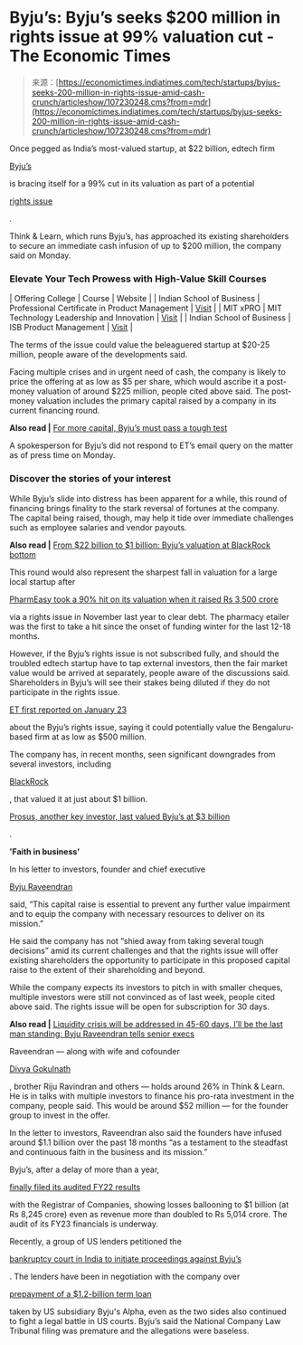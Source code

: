 <!--yml
category: 未分类
date: 2024-05-27 15:23:26
-->

# Byju’s: Byju’s seeks $200 million in rights issue at 99% valuation cut - The Economic Times

> 来源：[https://economictimes.indiatimes.com/tech/startups/byjus-seeks-200-million-in-rights-issue-amid-cash-crunch/articleshow/107230248.cms?from=mdr](https://economictimes.indiatimes.com/tech/startups/byjus-seeks-200-million-in-rights-issue-amid-cash-crunch/articleshow/107230248.cms?from=mdr)

Once pegged as India’s most-valued startup, at $22 billion, edtech firm

[Byju’s](/topic/byju%E2%80%99s)

is bracing itself for a 99% cut in its valuation as part of a potential

[rights issue](/topic/rights-issue)

.

Think & Learn, which runs Byju’s, has approached its existing shareholders to secure an immediate cash infusion of up to $200 million, the company said on Monday.

### Elevate Your Tech Prowess with High-Value Skill Courses

| Offering College | Course | Website |
| Indian School of Business | Professional Certificate in Product Management | [Visit](https://programs.emeritus.org/isb/professional-certificate-in-product-management/index.php?utm_source=timeset&utm_medium=affiliate&utm_campaign=times_et_article_textcta_edit&utm_content=107230248) |
| MIT xPRO | MIT Technology Leadership and Innovation | [Visit](https://executive-ed.xpro.mit.edu/technology-leadership-and-innovation?utm_source=timeset&utm_medium=affiliate&utm_campaign=times_et_article_textcta_edit&utm_content=107230248) |
| Indian School of Business | ISB Product Management | [Visit](https://online-er.isb.edu/product-management/index.php?utm_source=timeset&utm_medium=affiliate&utm_campaign=times_et_article_textcta_edit&utm_content=107230248) |

The terms of the issue could value the beleaguered startup at $20-25 million, people aware of the developments said.

Facing multiple crises and in urgent need of cash, the company is likely to price the offering at as low as $5 per share, which would ascribe it a post-money valuation of around $225 million, people cited above said. The post-money valuation includes the primary capital raised by a company in its current financing round.

**Also read |** [For more capital, Byju’s must pass a tough test](https://economictimes.indiatimes.com/tech/startups/for-more-capital-byjus-must-pass-a-tough-test/articleshow/105572467.cms)

A spokesperson for Byju’s did not respond to ET’s email query on the matter as of press time on Monday.

### Discover the stories of your interest

While Byju’s slide into distress has been apparent for a while, this round of financing brings finality to the stark reversal of fortunes at the company. The capital being raised, though, may help it tide over immediate challenges such as employee salaries and vendor payouts.

**Also read |** [From $22 billion to $1 billion: Byju’s valuation at BlackRock bottom](https://economictimes.indiatimes.com/tech/startups/blackrock-slashes-byjus-valuation-by-95-to-1-billion-report/articleshow/106746640.cms)

This round would also represent the sharpest fall in valuation for a large local startup after

[PharmEasy took a 90% hit on its valuation when it raised Rs 3,500 crore](https://economictimes.indiatimes.com/tech/startups/pharmeasy-plans-rs-2400-crore-rights-issue-at-90-cut-in-share-price/articleshow/101510154.cms)

via a rights issue in November last year to clear debt. The pharmacy etailer was the first to take a hit since the onset of funding winter for the last 12-18 months.

However, if the Byju’s rights issue is not subscribed fully, and should the troubled edtech startup have to tap external investors, then the fair market value would be arrived at separately, people aware of the discussions said. Shareholders in Byju’s will see their stakes being diluted if they do not participate in the rights issue.

[ET first reported on January 23](https://economictimes.indiatimes.com/tech/technology/byjus-fy22-revenue-at-rs-5014-crore-losses-swell-to-rs-8245-crore/articleshow/107078103.cms)

about the Byju’s rights issue, saying it could potentially value the Bengaluru-based firm at as low as $500 million.

The company has, in recent months, seen significant downgrades from several investors, including

[BlackRock](/topic/blackrock)

, that valued it at just about $1 billion.

[Prosus, another key investor, last valued Byju’s at $3 billion](https://economictimes.indiatimes.com/tech/startups/byjus-valuation-below-3-billion-company-facing-challenges-prosus-interim-ceo/articleshow/105588263.cms)

.

 **'Faith in business'**

In his letter to investors, founder and chief executive

[Byju Raveendran]((/panache/panache-people-101/byju-raveendran)/profileshow/79679651.cms)

said, “This capital raise is essential to prevent any further value impairment and to equip the company with necessary resources to deliver on its mission.”

He said the company has not “shied away from taking several tough decisions” amid its current challenges and that the rights issue will offer existing shareholders the opportunity to participate in this proposed capital raise to the extent of their shareholding and beyond.

While the company expects its investors to pitch in with smaller cheques, multiple investors were still not convinced as of last week, people cited above said. The rights issue will be open for subscription for 30 days.

**Also read |** [Liquidity crisis will be addressed in 45-60 days, I’ll be the last man standing: Byju Raveendran tells senior execs](https://economictimes.indiatimes.com/tech/startups/liquidity-crisis-will-be-addressed-in-45-days-ill-be-the-last-man-standing-byju-raveendran-tells-senior-execs/articleshow/105756024.cms)

Raveendran — along with wife and cofounder

[Divya Gokulnath](/topic/divya-gokulnath)

, brother Riju Ravindran and others — holds around 26% in Think & Learn. He is in talks with multiple investors to finance his pro-rata investment in the company, people said. This would be around $52 million — for the founder group to invest in the offer.

In the letter to investors, Raveendran also said the founders have infused around $1.1 billion over the past 18 months “as a testament to the steadfast and continuous faith in the business and its mission.”

Byju’s, after a delay of more than a year,

[finally filed its audited FY22 results](https://economictimes.indiatimes.com/tech/technology/byjus-fy22-revenue-at-rs-5014-crore-losses-swell-to-rs-8245-crore/articleshow/107078103.cms)

with the Registrar of Companies, showing losses ballooning to $1 billion (at Rs 8,245 crore) even as revenue more than doubled to Rs 5,014 crore. The audit of its FY23 financials is underway.

Recently, a group of US lenders petitioned the

[bankruptcy court in India to initiate proceedings against Byju’s](https://economictimes.indiatimes.com/tech/startups/us-lenders-drag-byjus-to-bankruptcy-court-in-india/articleshow/107153567.cms)

. The lenders have been in negotiation with the company over

[prepayment of a $1.2-billion term loan](https://economictimes.indiatimes.com/tech/technology/byjus-lenders-agree-to-alter-terms-of-1-2-billion-loan/articleshow/102061238.cms)

taken by US subsidiary Byju's Alpha, even as the two sides also continued to fight a legal battle in US courts. Byju’s said the National Company Law Tribunal filing was premature and the allegations were baseless.